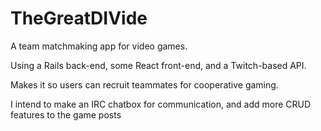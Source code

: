 # TheGreatDIVide
A team matchmaking app for video games.

Using a Rails back-end, some React front-end, and a Twitch-based API.

Makes it so users can recruit teammates for cooperative gaming.

I intend to make an IRC chatbox for communication, and add more CRUD features to the game posts
